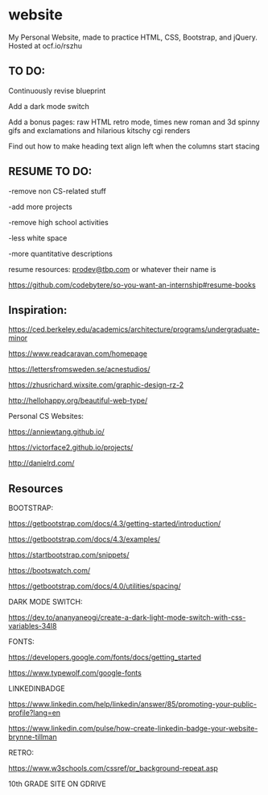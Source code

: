 # website
My Personal Website, made to practice HTML, CSS, Bootstrap, and jQuery. Hosted at ocf.io/rszhu

## TO DO:
Continuously revise blueprint

Add a dark mode switch

Add a bonus pages: raw HTML retro mode, times new roman and 3d spinny gifs and exclamations and hilarious kitschy cgi renders

Find out how to make heading text align left when the columns start stacing

## RESUME TO DO:

-remove non CS-related stuff

-add more projects

-remove high school activities

-less white space

-more quantitative descriptions

resume resources: prodev@tbp.com or whatever their name is

https://github.com/codebytere/so-you-want-an-internship#resume-books

## Inspiration:
https://ced.berkeley.edu/academics/architecture/programs/undergraduate-minor

https://www.readcaravan.com/homepage

https://lettersfromsweden.se/acnestudios/

https://zhusrichard.wixsite.com/graphic-design-rz-2

http://hellohappy.org/beautiful-web-type/

Personal CS Websites:

https://anniewtang.github.io/

https://victorface2.github.io/projects/

http://danielrd.com/


## Resources

BOOTSTRAP:

https://getbootstrap.com/docs/4.3/getting-started/introduction/

https://getbootstrap.com/docs/4.3/examples/

https://startbootstrap.com/snippets/

https://bootswatch.com/

https://getbootstrap.com/docs/4.0/utilities/spacing/

DARK MODE SWITCH:

https://dev.to/ananyaneogi/create-a-dark-light-mode-switch-with-css-variables-34l8

FONTS:

https://developers.google.com/fonts/docs/getting_started

https://www.typewolf.com/google-fonts

LINKEDINBADGE

https://www.linkedin.com/help/linkedin/answer/85/promoting-your-public-profile?lang=en

https://www.linkedin.com/pulse/how-create-linkedin-badge-your-website-brynne-tillman

RETRO:

https://www.w3schools.com/cssref/pr_background-repeat.asp

10th GRADE SITE ON GDRIVE
